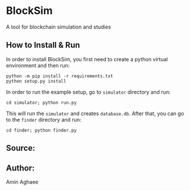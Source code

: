 # BlockSim
A tool for blockchain simulation and studies

## How to Install & Run
In order to install BlockSim, you first need to create a python virtual environment and then run: 

```
python -m pip install -r requirements.txt
python setup.py install
```

In order to run the example setup, go to `simulator` directory and run: 
```
cd simulator; python run.py
```
This will run the `simulator` and creates `database.db`. After that, you can go to the `finder` directory and run: 
```
cd finder; python finder.py
```

## Source:

## Author:
Amin Aghaee
